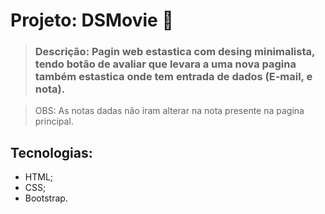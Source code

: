 # Projeto: DSMovie 🎥

> ### Descrição: Pagin web estastica com desing minimalista, tendo botão de avaliar que levara a uma nova pagina também estastica onde tem entrada de dados (E-mail, e nota).


>OBS: As notas dadas não iram alterar na nota presente na pagina principal.

## Tecnologias:
+ HTML;
+ CSS;
+ Bootstrap.
